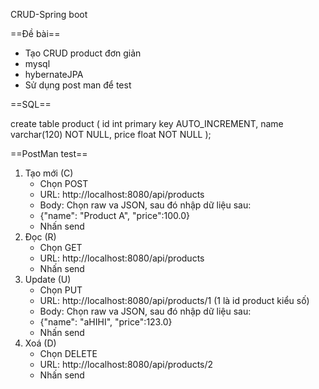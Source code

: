 CRUD-Spring boot

==Đề bài==
- Tạo CRUD product đơn giản
- mysql
- hybernateJPA
- Sử dụng post man để test

==SQL==

create table product (
 id int primary key AUTO_INCREMENT,
 name varchar(120) NOT NULL,
 price float NOT NULL
);

==PostMan test==

1. Tạo mới (C)
   - Chọn POST
   - URL: http://localhost:8080/api/products
   - Body: Chọn raw va JSON, sau đó nhập dữ liệu sau:
   - {"name": "Product A",  "price":100.0}
   - Nhấn send
2. Đọc (R)
   - Chọn GET
   - URL: http://localhost:8080/api/products
   - Nhấn send
3. Update (U)
   - Chọn PUT
   - URL: http://localhost:8080/api/products/1 (1 là id product kiểu số)
   - Body: Chọn raw va JSON, sau đó nhập dữ liệu sau:
   - {"name": "aHIHI",  "price":123.0}
   - Nhấn send
4. Xoá (D)
   - Chọn DELETE
   - URL: http://localhost:8080/api/products/2
   - Nhấn send

